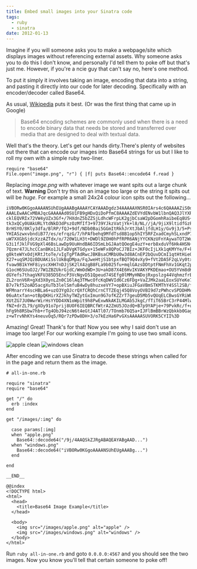 ```yaml
---
title: Embed small images into your Sinatra code
tags:
  - ruby
  - sinatra
date: 2012-01-13
---
```


Imagine if you will someone asks you to make a webpage/site which displays images without referencing external assets. Why someone asks you to do this I don't know, and personally I'd tell them to poke off but that's just me. However, if you're a ncie guy that can't say no, here's one method.

To put it simply it involves taking an image, encoding that data into a string, and pasting it directly into our code for later decoding. Specifically with an encoder/decoder called Base64.

As usual, [Wikipedia](http://en.wikipedia.org/wiki/Base64) puts it best. (Or was the first thing that came up in Google)

> Base64 encoding schemes are commonly used when there is a need to encode binary data that needs be stored and transferred over media that are designed to deal with textual data.

Well that's the theory. Let's get our hands dirty.There's plenty of websites out there that can encode our images into Base64 strings for us but I like to roll my own with a simple ruby two-liner.

	require "base64"
	File.open("image.png", "r") { |f| puts Base64::encode64 f.read }

Replacing _image.png_ with whatever image we want spits out a large chunk of text. **Warning** Don't try this on an image too large or the string it spits out will be _huge_. For example a small 24x24 colour icon spits out the following...

	iVBORw0KGgoAAAANSUhEUgAAABgAAAAYCAYAAADgdz34AAAAAXNSR0IArs4c6QAAAAZiS0dEAP8A/wD/oL2nkwAAAAlwSFlz
	AAALEwAACxMBAJqcGAAAAAd0SU1FB9gHDxQiDoPfmC8AAAAZdEVYdENvbW1lbnQAQ3JlYXRlZCB3aXRoIEdJTVBXgQ4XAAAF
	cklEQVRIx72VW4yUZx3Gf+/7HXdnZ5bZZSjLdhcWFrpLK2gjbCsaW2pDGomhRaibeEq8US+aaL3U1DtjjMaYaGK8qneiLVGh
	tk3xQCy0UAkURLYtdNkD3dPszOzMfIf3+9739YJkzVatjYk+l8/NL//jA/9jiX9ltidfGzPVPxwx2dUBudJxNF/KiW6lZ7ye
	8rHSY0/8Kly3dfa/BlRP/fQJ+9df/NDb0Bai5GGmItRkhJrXtJbAljfdLH1y/Gv9j3/5+PsByH9y5v92xJE1ITodSDQ20ZjI
	YHIASzwxvbndiB77/es/efrqzG/7/hPAfbehq9MfdTsd8B1op5hIY5RFZxadCmyhSLxndP7Yn771ZE+l7+jTrz753d19+87e
	uW7XXGbSjdcXzzAZTdx/o/720W1LH3t+DWDl9ZOH0hPfRPR6ANjYYCKNzUFnYAywaTOT2Wui1mwThVNhbWHqqYnsDD2zvVmn
	G3i1fJklFVG9pXl46BsLawDp9UuHndBA6IDSmLbGJAatQOegE4uzY+erb8xduVf6Hk4HSN+Sm4zYqXvGSJTJUVjKaT+V9ZVw
	7Qzmr47JLhcCCanBKo1JLFaDVgKTGdyx+15eWFx8QPoCJ7BIz+JKF0cIjLXk1qKMYYe/F+k4J1cB0fTF3Taa3y48AZ6EzGBT
	g0kteWYxOdjKRtJtoTe/vIgTgPTAdRwcJBKBsaCMRbU0w3d8ACnEP2bQuvDCmI1qtHtHieO7oLwRunLofROunMcuv4PY+aHa
	X27+uqSMJQzBDUAKiSslUkBqDMpa/FqJweHtjS1btpxfBQT9Q4vXy9+fVt2DA5F2qLVy0txgt+4/tmP00cvdl5/7vNO16WK9
	fvaw9B1kYHF8iyscXHH7nDJjSK2lX4zgB8FLa9b025fu+mqlGAzsDDtptFNmFhXv1GKqt2pH/frKI2M7Hz5xcP+W7zVeePGA
	G1ocH6SUuOJ2/7W1ZBZUkrGjdC/WmOdWD+3U+akD87X4E6HvIKVAKYPKDEmao+OU5YVm8dK5qfGu5Hfbvrjn0e/sLT/y0gCD
	dGYefs7thagVKFU385D5EncP3VcNgvD51Qpeud74SEfg0lMMyHNDojRxpslzg44VqhmzfrB8rnHz1FMrM9fuOTwycsL2HPnx
	ZL2ronV6R+gXd3X0ynLZn0C16lAq3TMwcOfcKqDWVId6Cz6FDg+VaZJMk2aaLEoxSUYeKe7eXfnzysKbX8/zGu2lZw+u937J
	B7v7kf52oAD5acgXuTb3lelSmfuB4wDy8huzxeVY7+opBXiuJFGaVBmSTKMThY4SSl2SB/fU3ZXqPF6g8QOF6yZIu4CwDSRL
	WFMnarrY4scHBLa6+uzO3YgOJcrQXfCRQhCrnCTTZEqj45Q8VoyOVBI9d7zPWhcvSPDDHMcBZAlEB9bUweY0VvoIy6P50NDW
	06uAtxfan+otBpQKHirXZJkhyTWZytGxImun9G7ofKZZrT7geuD5Mb5vQUqELCBwsGYRiWUl2o0TFl9c800brezBLpMTTc9g
	XUtZG7JU0WwrWirHsYYDD4XN1oWpit9h8PwExwNkAKILMGAb5JkgC/fTiT65BrC3rP44Mlw8sK47fNbzXSWkuGCNmZ+fa3a9
	fNZ+drZL79/gXOy91o7prij8UOF6IEQBRCfWtrA2ZmU5JOzdQ+B7p9YAPje+79PvkRc/f+utGwfTWz8Ydzzw/BTPt0gByAJC
	hFg9h8RSbw7hb+rTg4ObJ94zcN6t4eGtJ4ATl07/TOnmb76Q5a+IJFlBmBBrWzQbkkb0Gag8jrTmR+8r9P+dbkzOjkX1hXEd
	z+wTrvNhKYs4neuvOq5/RQr7zPDw8DH+3/o7kEzHa6PvGXsAAAAASUVORK5CYII%3D

Amazing! Great! Thank's for that! Now you see why I said don't use an image too large! For our working example I'm going to use two small icons.

![apple clean](/assets/apple.png) ![windows clean](/assets/windows.png)

After encoding we can use Sinatra to decode these strings when called for in the page and return them as the image.

	# all-in-one.rb

	require "sinatra"
	require "base64"
	
	get "/" do
	  erb :index
	end

	get "/images/:img" do
	
	  case params[:img]
	  when "apple.png"
	    Base64::decode64("/9j/4AAQSkZJRgABAQEAYABgAAD...")
	  when "windows.png"
	    Base64::decode64("iVBORw0KGgoAAAANSUhEUgAAABg...")
	  end
	
	end

	__END__

	@@index
	<!DOCTYPE html>
	<html>
	  <head>
	    <title>Base64 Image Example</title>
	  </head>
	
	  <body>
	    <img src="/images/apple.png" alt="apple" />
	    <img src="/images/windows.png" alt="windows" />
	  </body>
	</html>

Run `ruby all-in-one.rb` and goto `0.0.0.0:4567` and you should see the two images. Now you know you'll tell that certain someone to poke off!
